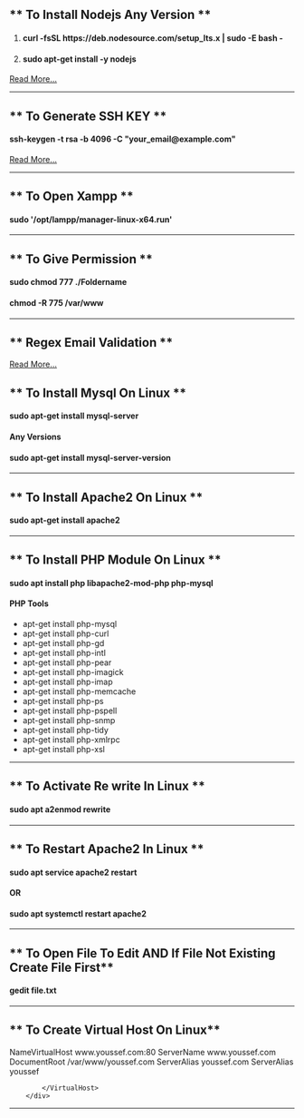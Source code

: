 <h2>** To Install Nodejs Any Version **</h2>
<ol>
    <li>
        <h4>curl -fsSL https://deb.nodesource.com/setup_lts.x | sudo -E bash -</h4>
    </li>
    <li>
        <h4>sudo apt-get install -y nodejs</h4>
    </li>
</ol>
<a href="https://github.com/nodesource/distributions/blob/master/README.md">Read More...</a>

<hr/>

<h2>** To Generate SSH KEY **</h2>
<h4>ssh-keygen -t rsa -b 4096 -C "your_email@example.com"</h4>
<a href="https://docs.github.com/en/authentication/connecting-to-github-with-ssh/generating-a-new-ssh-key-and-adding-it-to-the-ssh-agent">
Read More...
</a>

<hr/>

<h2>** To Open Xampp **</h2>
<h4>sudo '/opt/lampp/manager-linux-x64.run'</h4>

<hr/>

<h2>** To Give Permission **</h2>
<h4>sudo chmod 777 ./Foldername</h4>
<h4>chmod -R 775 /var/www</h4>
<hr/>

<h2>** Regex Email Validation **</h2>
<a href="https://stackoverflow.com/questions/46155/whats-the-best-way-to-validate-an-email-address-in-javascript">
Read More...
</a>

<h2>** To Install Mysql On Linux **</h2>
<h4>sudo apt-get install mysql-server</h4>
<h4>Any Versions</h4>
<h4>sudo apt-get install mysql-server-version</h4>

<hr/>



<h2>** To Install Apache2 On Linux **</h2>
<h4>sudo apt-get install apache2</h4>

<hr/>

<h2>** To Install PHP Module On Linux **</h2>
<h4>sudo apt install php libapache2-mod-php php-mysql</h4>
<h4>PHP Tools</h4>
<ul>
    <li>apt-get install php-mysql</li>
    <li>apt-get install php-curl</li>
    <li>apt-get install php-gd</li>
    <li>apt-get install php-intl</li>
    <li>apt-get install php-pear</li>
    <li>apt-get install php-imagick</li>
    <li>apt-get install php-imap</li>
    <li>apt-get install php-memcache</li>
    <li>apt-get install php-ps</li>
    <li>apt-get install php-pspell</li>
    <li>apt-get install php-snmp</li>
    <li>apt-get install php-tidy</li>
    <li>apt-get install php-xmlrpc</li>
    <li>apt-get install php-xsl</li>
</ul>

<hr/>

<h2>** To Activate Re write In Linux **</h2>
<h4>sudo apt a2enmod rewrite</h4>

<hr/>

<h2>** To Restart Apache2 In Linux **</h2>
<h4>sudo apt service apache2 restart</h4>
<h4>OR</h4>
<h4>sudo apt systemctl restart apache2</h4>

<hr/>
    
<h2>** To Open File To Edit AND If File Not Existing Create File First**</h2>
<h4>gedit file.txt</h4>


<hr/>

<h2>** To Create Virtual Host On Linux**</h2>
<div>
            NameVirtualHost www.youssef.com:80
            <VirtualHost www.youssef.com:80>
                ServerName www.youssef.com
                DocumentRoot /var/www/youssef.com
                ServerAlias youssef.com
                ServerAlias youssef

            </VirtualHost>
        </div>





<hr/>
    
    


